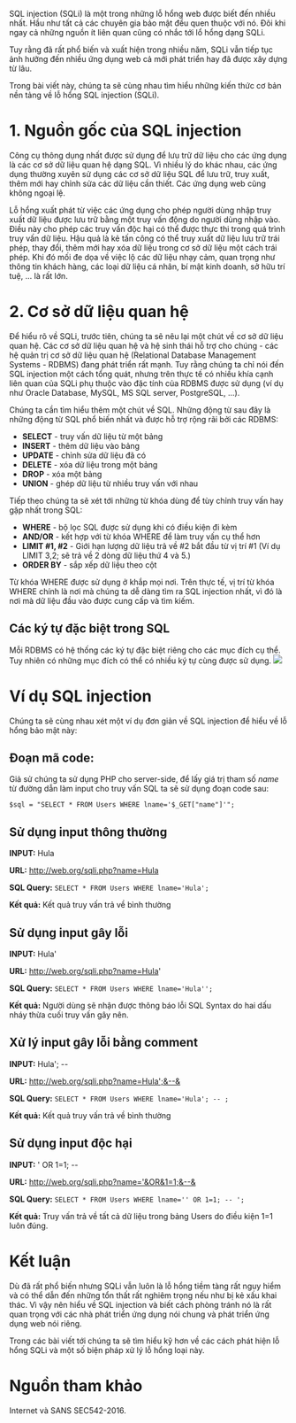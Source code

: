 SQL injection (SQLi) là một trong những lỗ hổng web được biết đến nhiều nhất. Hầu như tất cả các chuyên gia bảo mật đều quen thuộc với nó. Đôi khi ngay cả những nguồn ít liên quan cũng có nhắc tới lổ hổng dạng SQLi.

Tuy rằng đã rất phổ biến và xuất hiện trong nhiều năm, SQLi vẫn tiếp tục ảnh hưởng đến nhiều ứng dụng web cả mới phát triển hay đã được xây dựng từ lâu.

Trong bài viết này, chúng ta sẽ cùng nhau tìm hiểu những kiến thức cơ bản nền tảng về lỗ hổng SQL injection (SQLi).

# 1. Nguồn gốc của SQL injection
Công cụ thông dụng nhất được sử dụng để lưu trữ dữ liệu cho các ứng dụng là các cơ sở dữ liệu quan hệ dạng SQL. Vì nhiều lý do khác nhau, các ứng dụng thường xuyên sử dụng các cơ sở dữ liệu SQL để lưu trữ, truy xuất, thêm mới hay chỉnh sửa các dữ liệu cần thiết. Các ứng dụng web cũng không ngoại lệ.

Lỗ hổng xuất phát từ việc các ứng dụng cho phép người dùng nhập truy xuất dữ liệu được lưu trữ bằng một truy vấn động do người dùng nhập vào. Điều này cho phép các truy vấn độc hại có thể được thực thi trong quá trình truy vấn dữ liệu. Hậu quả là kẻ tấn công có thể truy xuất dữ liệu lưu trữ trái phép, thay đổi, thêm mới hay xóa dữ liệu trong cơ sở dữ liệu một cách trái phép. Khi đó mối đe dọa về việc lộ các dữ liệu nhạy cảm, quan trọng như thông tin khách hàng, các loại dữ liệu cá nhân, bí mật kinh doanh, sở hữu trí tuệ, ... là rất lớn.
# 2. Cơ sở dữ liệu quan hệ
Để hiểu rõ về SQLi, trước tiên, chúng ta sẽ nêu lại một chút về cơ sở dữ liệu quan hệ. Các cơ sở dữ liệu quan hệ và hệ sinh thái hỗ trợ cho chúng - các hệ quản trị cơ sở dữ liệu quan hệ (Relational Database Management Systems - RDBMS) đang phát triển rất mạnh. Tuy rằng chúng ta chỉ nói đến SQL injection một cách tổng quát, nhưng trên thực tế có nhiều khía cạnh liên quan của SQLi phụ thuộc vào đặc tính của RDBMS được sử dụng (ví dụ như Oracle Database, MySQL, MS SQL server, PostgreSQL, ...).

Chúng ta cần tìm hiểu thêm một chút về SQL. Những động từ sau đây là những động từ SQL phổ biến nhất và được hỗ trợ rộng rãi bởi các RDBMS:
* **SELECT** - truy vấn dữ liệu từ một bảng
* **INSERT** - thêm dữ liệu vào bảng
* **UPDATE** - chỉnh sửa dữ liệu đã có
* **DELETE** - xóa dữ liệu trong một bảng
* **DROP** - xóa một bảng
* **UNION** - ghép dữ liệu từ nhiều truy vấn với nhau

Tiếp theo chúng ta sẽ xét tới những từ khóa dùng để tùy chỉnh  truy vấn hay gặp nhất trong SQL:
* **WHERE** - bộ lọc SQL được sử dụng khi có điều kiện đi kèm
* **AND/OR** - kết hợp với từ khóa WHERE để làm truy vấn cụ thể hơn
* **LIMIT #1, #2** - Giới hạn lượng dữ liệu trả về #2 bắt đầu từ vị trí #1 (Ví dụ LIMIT 3,2; sẽ trả về 2 dòng dữ liệu thứ 4 và 5.)
* **ORDER BY** - sắp xếp dữ liệu theo cột

Từ khóa WHERE được sử dụng ở khắp mọi nơi. Trên thực tế, vị trí từ khóa WHERE chính là nơi mà chúng ta dễ dàng tìm ra SQL injection nhất, vì đó là nơi mà dữ liệu đầu vào được cung cấp và tìm kiếm.

## Các ký tự đặc biệt trong SQL
Mỗi RDBMS có hệ thống các ký tự đặc biệt riêng cho các mục đích cụ thể. Tuy nhiên có những mục đích có thể có nhiều ký tự cùng được sử dụng.
![](https://images.viblo.asia/849b0172-7ff7-4a50-9650-25d60662ca5d.jpg)

# Ví dụ SQL injection
Chúng ta sẽ cùng nhau xét một ví dụ đơn giản về SQL injection để hiểu về lỗ hổng bảo mật này:
## Đoạn mã code:
Giả sử chúng ta sử dụng PHP cho server-side, để lấy giá trị tham số *name* từ đường dẫn làm input cho truy vấn SQL ta sẽ sử dụng đoạn code sau:
```
$sql = "SELECT * FROM Users WHERE lname='$_GET["name"]'";
```

## Sử dụng input thông thường
**INPUT:** Hula

**URL:** http://web.org/sqli.php?name=Hula

**SQL Query:**  ```SELECT * FROM Users WHERE lname='Hula';```

**Kết quả:** Kết quả truy vấn trả về bình thường

## Sử dụng input gây lỗi
**INPUT:** Hula'

**URL:** http://web.org/sqli.php?name=Hula'

**SQL Query:**  ```SELECT * FROM Users WHERE lname='Hula'';```

**Kết quả:** Người dùng sẽ nhận được thông báo lỗi SQL Syntax do hai dấu nháy thừa cuối truy vấn gây nên.

## Xử lý input gây lỗi bằng comment
**INPUT:** Hula'; -- 

**URL:** http://web.org/sqli.php?name=Hula';&--&

**SQL Query:**  ```SELECT * FROM Users WHERE lname='Hula'; -- ;```

**Kết quả:** Kết quả truy vấn trả về bình thường

## Sử dụng input độc hại
**INPUT:** ' OR 1=1; --

**URL:** http://web.org/sqli.php?name='&OR&1=1;&--& 

**SQL Query:**  ```SELECT * FROM Users WHERE lname='' OR 1=1; -- ';```

**Kết quả:** Truy vấn trả về tất cả dữ liệu trong bảng Users do điều kiện 1=1 luôn đúng.

# Kết luận
Dù đã rất phổ biến nhưng SQLi vẫn luôn là lỗ hổng tiềm tàng rất nguy hiểm và có thể dẫn đến những tổn thất rất nghiêm trọng nếu như bị kẻ xấu khai thác. Vì vậy nên hiểu về SQL injection và biết cách phòng tránh nó là rất quan trọng với các nhà phát triển ứng dụng nói chung và phát triển ứng dụng web nói riêng.

Trong các bài viết tới chúng ta sẽ tìm hiểu kỹ hơn về các cách phát hiện lỗ hổng SQLi và một số biện pháp xử lý lỗ hổng loại này.

# Nguồn tham khảo
Internet và SANS SEC542-2016.